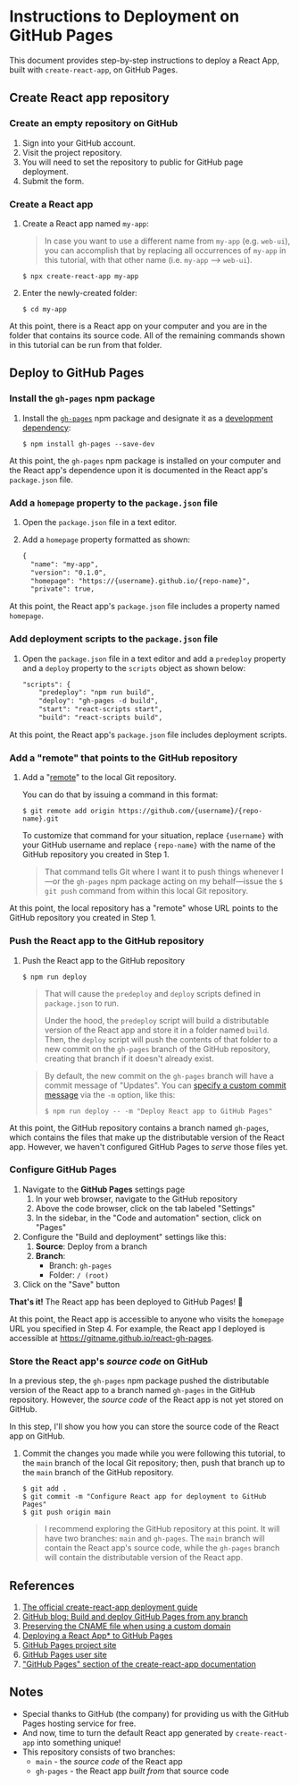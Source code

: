# Instructions to Deployment on GitHub Pages

This document provides step-by-step instructions to deploy a React App, built with `create-react-app`, on GitHub Pages.

## Create React app repository

### Create an **empty** repository on GitHub

1. Sign into your GitHub account.
2. Visit the project repository.
3. You will need to set the repository to public for GitHub page deployment.
4. Submit the form.

### Create a React app

1. Create a React app named `my-app`:

   > In case you want to use a different name from `my-app` (e.g. `web-ui`), you can accomplish that by replacing all occurrences of `my-app` in this tutorial, with that other name (i.e. `my-app` --> `web-ui`).
   >

   ```shell
   $ npx create-react-app my-app
   ```

2. Enter the newly-created folder:

   ```shell
   $ cd my-app
   ```

At this point, there is a React app on your computer and you are in the folder that contains its source code. All of the remaining commands shown in this tutorial can be run from that folder.

## Deploy to GitHub Pages

### Install the `gh-pages` npm package

1. Install the [`gh-pages`](https://github.com/tschaub/gh-pages) npm package and designate it as a [development dependency](https://docs.npmjs.com/specifying-dependencies-and-devdependencies-in-a-package-json-file):

   ```shell
   $ npm install gh-pages --save-dev
   ```

At this point, the `gh-pages` npm package is installed on your computer and the React app's dependence upon it is documented in the React app's `package.json` file.

### Add a `homepage` property to the `package.json` file

1. Open the `package.json` file in a text editor.
2. Add a `homepage` property formatted as shown:

   ```diff
   {
     "name": "my-app",
     "version": "0.1.0",
     "homepage": "https://{username}.github.io/{repo-name}",
     "private": true,
   ```

At this point, the React app's `package.json` file includes a property named `homepage`.

### Add deployment scripts to the `package.json` file

1. Open the `package.json` file in a text editor and add a `predeploy` property and a `deploy` property to the `scripts` object as shown below:

   ```diff
   "scripts": {
       "predeploy": "npm run build",
       "deploy": "gh-pages -d build",
       "start": "react-scripts start",
       "build": "react-scripts build",
   ```

At this point, the  React app's `package.json` file includes deployment scripts.

### Add a "remote" that points to the GitHub repository

1. Add a "[remote](https://git-scm.com/docs/git-remote)" to the local Git repository.

   You can do that by issuing a command in this format:

   ```shell
   $ git remote add origin https://github.com/{username}/{repo-name}.git
   ```

   To customize that command for your situation, replace `{username}` with your GitHub username and replace `{repo-name}` with the name of the GitHub repository you created in Step 1.

   > That command tells Git where I want it to push things whenever I—or the `gh-pages` npm package acting on my behalf—issue the `$ git push` command from within this local Git repository.
   >

At this point, the local repository has a "remote" whose URL points to the GitHub repository you created in Step 1.

### Push the React app to the GitHub repository

1. Push the React app to the GitHub repository

   ```shell
   $ npm run deploy
   ```

   > That will cause the `predeploy` and `deploy` scripts defined in `package.json` to run.
   >
   > Under the hood, the `predeploy` script will build a distributable version of the React app and store it in a folder named `build`. Then, the `deploy` script will push the contents of that folder to a new commit on the `gh-pages` branch of the GitHub repository, creating that branch if it doesn't already exist.
   >

   > By default, the new commit on the `gh-pages` branch will have a commit message of "Updates". You can [specify a custom commit message](https://github.com/gitname/react-gh-pages/issues/80#issuecomment-1042449820) via the `-m` option, like this:
   >
   > ```shell
   > $ npm run deploy -- -m "Deploy React app to GitHub Pages"
   > ```
   >

At this point, the GitHub repository contains a branch named `gh-pages`, which contains the files that make up the distributable version of the React app. However, we haven't configured GitHub Pages to _serve_ those files yet.

### Configure GitHub Pages

1. Navigate to the **GitHub Pages** settings page
   1. In your web browser, navigate to the GitHub repository
   2. Above the code browser, click on the tab labeled "Settings"
   3. In the sidebar, in the "Code and automation" section, click on "Pages"
2. Configure the "Build and deployment" settings like this:
   1. **Source**: Deploy from a branch
   2. **Branch**:
      - Branch: `gh-pages`
      - Folder: `/ (root)`
3. Click on the "Save" button

**That's it!** The React app has been deployed to GitHub Pages! 🚀

At this point, the React app is accessible to anyone who visits the `homepage` URL you specified in Step 4. For example, the React app I deployed is accessible at https://gitname.github.io/react-gh-pages.

### Store the React app's _source code_ on GitHub

In a previous step, the `gh-pages` npm package pushed the distributable version of the React app to a branch named `gh-pages` in the GitHub repository. However, the _source code_ of the React app is not yet stored on GitHub.

In this step, I'll show you how you can store the source code of the React app on GitHub.

1. Commit the changes you made while you were following this tutorial, to the `main` branch of the local Git repository; then, push that branch up to the `main` branch of the GitHub repository.

   ```shell
   $ git add .
   $ git commit -m "Configure React app for deployment to GitHub Pages"
   $ git push origin main
   ```

   > I recommend exploring the GitHub repository at this point. It will have two branches: `main` and `gh-pages`. The `main` branch will contain the React app's source code, while the `gh-pages` branch will contain the distributable version of the React app.
   >

## References

1. [The official create-react-app deployment guide](https://create-react-app.dev/docs/deployment/#github-pages)
2. [GitHub blog: Build and deploy GitHub Pages from any branch](https://github.blog/changelog/2020-09-03-build-and-deploy-github-pages-from-any-branch/)
3. [Preserving the CNAME file when using a custom domain](https://github.com/gitname/react-gh-pages/issues/89#issuecomment-1207271670)
4. [Deploying a React App* to GitHub Pages](https://github.com/gitname/react-gh-pages)
5. [GitHub Pages project site](https://pages.github.com/#project-site)
6. [GitHub Pages user site](https://pages.github.com/#user-site)
7. [&#34;GitHub Pages&#34; section of the create-react-app documentation](https://create-react-app.dev/docs/deployment/#github-pages)

## Notes

- Special thanks to GitHub (the company) for providing us with the GitHub Pages hosting service for free.
- And now, time to turn the default React app generated by `create-react-app` into something unique!
- This repository consists of two branches:
  - `main` - the _source code_ of the React app
  - `gh-pages` - the React app _built from_ that source code
